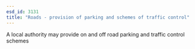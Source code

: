 ```yaml
---
esd_id: 3131
title: "Roads - provision of parking and schemes of traffic control"
---
```


A local authority may provide on and off road parking and traffic control schemes

